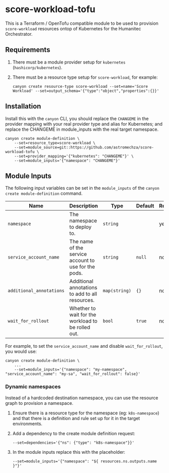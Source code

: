 # score-workload-tofu

This is a Terraform / OpenTofu compatible module to be used to provision `score-workload` resources ontop of Kubernetes for the Humanitec Orchestrator.

## Requirements

1. There must be a module provider setup for `kubernetes` (`hashicorp/kubernetes`).
2. There must be a resource type setup for `score-workload`, for example:

    ```
    canyon create resource-type score-workload --set=name='Score Workload' --set=output_schema='{"type":"object","properties":{}}'
    ```

## Installation

Install this with the `canyon` CLI, you should replace the `CHANGEME` in the provider mapping with your real provider type and alias for Kubernetes; and replace the CHANGEME in module_inputs with the real target namespace.

```shell
canyon create module-definition \
    --set=resource_type=score-workload \
    --set=module_source=git::https://github.com/astromechza/score-workload-tofu \
    --set=provider_mapping='{"kubernetes": "CHANGEME"}' \
    --set=module_inputs='{"namespace": "CHANGEME"}'
```

## Module Inputs

The following input variables can be set in the `module_inputs` of the `canyon create module-definition` command.

| Name                     | Description                                           | Type       | Default | Required |
| ------------------------ | ----------------------------------------------------- | ---------- | ------- | -------- |
| `namespace`              | The namespace to deploy to.                           | `string`   |         | yes      |
| `service_account_name`   | The name of the service account to use for the pods.  | `string`   | `null`  | no       |
| `additional_annotations` | Additional annotations to add to all resources.       | `map(string)` | `{}`    | no       |
| `wait_for_rollout`       | Whether to wait for the workload to be rolled out.    | `bool`     | `true`  | no       |

For example, to set the `service_account_name` and disable `wait_for_rollout`, you would use:

```shell
canyon create module-definition \
    ...
    --set=module_inputs='{"namespace": "my-namespace", "service_account_name": "my-sa", "wait_for_rollout": false}'
```

### Dynamic namespaces

Instead of a hardcoded destination namespace, you can use the resource graph to provision a namespace.

1. Ensure there is a resource type for the namespace (eg: `k8s-namespace`) and that there is a definition and rule set up for it in the target environments.
2. Add a dependency to the create module definition request:

    ```
    --set=dependencies='{"ns": {"type": "k8s-namespace"}}'
    ```

3. In the module inputs replace this with the placeholder:

    ```
    --set=module_inputs='{"namespace": "${ resources.ns.outputs.name }"}'
    ```
